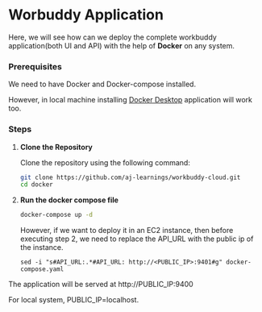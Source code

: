 # Worbuddy Application

Here, we will see how can we deploy the complete workbuddy application(both UI and API) with the help of **Docker** on any system.

### Prerequisites

We need to have Docker and Docker-compose installed.

However, in local machine installing [Docker Desktop](https://www.docker.com/products/docker-desktop/) application will work too.

### Steps
1. **Clone the Repository**

   Clone the repository using the following command:

   ```bash
   git clone https://github.com/aj-learnings/workbuddy-cloud.git
   cd docker
   ```
2. **Run the docker compose file**

    ```bash
   docker-compose up -d
   ```
    However, if we want to deploy it in an EC2 instance, then before executing step 2, we need to replace the API_URL with the public ip of the instance.
    
    ```
    sed -i "s#API_URL:.*#API_URL: http://<PUBLIC_IP>:9401#g" docker-compose.yaml
   ```

The application will be served at http://PUBLIC_IP:9400

For local system, PUBLIC_IP=localhost.